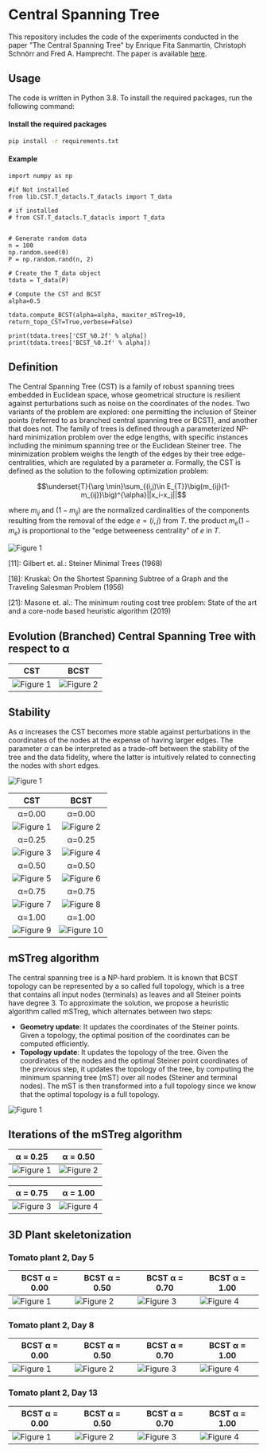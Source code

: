# Central Spanning Tree

This repository includes the code of the experiments conducted in the paper "The Central Spanning Tree" by Enrique 
Fita Sanmartin, Christoph Schnörr and Fred A. Hamprecht. The paper is available [here](https://arxiv.org/pdf/2404.06447.pdf).

## Usage
The code is written in Python 3.8. To install the required packages, run the following command:
#### Install the required packages
```bash
pip install -r requirements.txt
```

#### Example
```
import numpy as np

#if Not installed
from lib.CST.T_datacls.T_datacls import T_data

# if installed 
# from CST.T_datacls.T_datacls import T_data


# Generate random data
n = 100
np.random.seed(0)
P = np.random.rand(n, 2)

# Create the T_data object
tdata = T_data(P)

# Compute the CST and BCST
alpha=0.5

tdata.compute_BCST(alpha=alpha, maxiter_mSTreg=10, return_topo_CST=True,verbose=False)

print(tdata.trees['CST_%0.2f' % alpha])
print(tdata.trees['BCST_%0.2f' % alpha])
```


## Definition
The Central Spanning Tree (CST) is a family of robust spanning trees embedded in Euclidean space, whose geometrical 
structure is resilient against perturbations such as noise on the coordinates of the nodes. Two variants of the 
problem are explored: one permitting the inclusion of Steiner points (referred to as branched central spanning tree 
or BCST), and another that does not. The family of trees is defined through a parameterized NP-hard minimization 
problem over the edge lengths, with specific instances including the minimum spanning tree or the Euclidean Steiner 
tree. The minimization problem weighs the length of the edges by their tree edge-centralities, which are regulated 
by a parameter $\alpha$. Formally, the CST is defined as the solution to the following optimization problem:

$$\underset{T}{\arg \min}\sum_{(i,j)\in E_{T}}\big(m_{ij}(1-m_{ij})\big)^{\alpha}||x_i-x_j||$$

where $m_{ij}$ and $(1-m_{ij})$ are the normalized cardinalities of the components resulting from the removal of the edge 
$e=(i,j)$ from $T$. the product $m_e(1-m_e)$ is proportional to the "edge betweeness centrality" of $e$ in $T$.

![Figure 1](./Figures/figures_paper/CST_table.png)

[11]: Gilbert et. al.: Steiner Minimal Trees (1968)

[18]: Kruskal: On the Shortest Spanning Subtree of a Graph and the Traveling Salesman Problem (1956)

[21]: Masone et. al.: The minimum routing cost tree problem: State of the art and a core-node based heuristic algorithm (2019)

## Evolution (Branched) Central Spanning Tree with respect to α

| CST                                                                   | BCST                                                                   |
|-----------------------------------------------------------------------|------------------------------------------------------------------------|
| ![Figure 1](./Figures/GIFS/alpha_evolution/uniform/CST/animation.gif) | ![Figure 2](./Figures/GIFS/alpha_evolution/uniform/BCST/animation.gif) |


## Stability
As $\alpha$ increases the CST becomes more stable against perturbations in the coordinates of the nodes at the 
expense of having larger edges. The parameter $\alpha$ can be interpreted as a trade-off between the stability of 
the tree and the data fidelity, where the latter is intuitively related to connecting the nodes with short edges. 

![Figure 1](./Figures/figures_paper/Stability_figure.png) 

|                               CST                               |                               BCST                                |
|:---------------------------------------------------------------:|:-----------------------------------------------------------------:|
|                             α=0.00                              |                              α=0.00                               |
| ![Figure 1](./Figures/GIFS/BOUNCING/uniform/CST_alpha_0.00.gif) | ![Figure 2](./Figures/GIFS/BOUNCING/uniform/BCST_alpha_0.00.gif)  |
|                             α=0.25                              |                              α=0.25                               |
| ![Figure 3](./Figures/GIFS/BOUNCING/uniform/CST_alpha_0.25.gif) | ![Figure 4](./Figures/GIFS/BOUNCING/uniform/BCST_alpha_0.25.gif)  |
|                             α=0.50                              |                              α=0.50                               |
| ![Figure 5](./Figures/GIFS/BOUNCING/uniform/CST_alpha_0.50.gif) | ![Figure 6](./Figures/GIFS/BOUNCING/uniform/BCST_alpha_0.50.gif)  |
|                             α=0.75                              |                              α=0.75                               |
| ![Figure 7](./Figures/GIFS/BOUNCING/uniform/CST_alpha_0.75.gif) | ![Figure 8](./Figures/GIFS/BOUNCING/uniform/BCST_alpha_0.75.gif)  |
|                             α=1.00                              |                              α=1.00                               |
| ![Figure 9](./Figures/GIFS/BOUNCING/uniform/CST_alpha_1.00.gif) | ![Figure 10](./Figures/GIFS/BOUNCING/uniform/BCST_alpha_1.00.gif) |

## mSTreg algorithm

The central spanning tree is a NP-hard problem. It is known that BCST topology can be represented by a so called 
full topology, which is a tree that contains all input nodes (terminals) as leaves and all Steiner points have 
degree 3. 
To approximate the solution, we propose a heuristic algorithm called mSTreg, which alternates between two steps:
- **Geometry update**: It updates the coordinates of the Steiner points. Given a topology, the optimal position of the 
  coordinates can be computed efficiently.
- **Topology update**: It updates the topology of the tree. Given the coordinates of the nodes and the optimal Steiner 
  point coordinates of the previous step, it updates the topology of the tree, by computing the minimum spanning 
  tree (mST) over all nodes (Steiner and terminal nodes). The mST is then transformed into a full topology since we 
  know that the optimal topology is a full topology.

![Figure 1](./Figures/figures_paper/mSTreg_summary_figure_triangle.png)


## Iterations of the mSTreg algorithm
| α = 0.25 | α = 0.50 |
|--------------|--------------|
| ![Figure 1](./Figures/GIFS/mSTREG_iterations/uniform/alpha=0.25/animation.gif) | ![Figure 2](./Figures/GIFS/mSTREG_iterations/uniform/alpha=0.50/animation.gif) |

| α = 0.75 | α = 1.00 |
|--------------|--------------|
| ![Figure 3](./Figures/GIFS/mSTREG_iterations/uniform/alpha=0.75/animation.gif) | ![Figure 4](./Figures/GIFS/mSTREG_iterations/uniform/alpha=1.00/animation.gif) |




[//]: # (## 3D Plant skeletonization)

[//]: # (### Tomato plant 2, Day 5)

[//]: # (| BCST  α = 0.00                                                                                     | BCST  α = 0.50                                                                                           | BCST  α = 0.70                                                                                           | BCST  α = 1.00                                                                                           |)

[//]: # (|----------------------------------------------------------------------------------------------------|----------------------------------------------------------------------------------------------------------|----------------------------------------------------------------------------------------------------------|----------------------------------------------------------------------------------------------------------|)

[//]: # (| ![Figure 1]&#40;./Figures/GIFS/plant_skeleton/tomato_plant2/n=5000/tomato_plant2_day5_n=5000_BCST_0.00.gif&#41; | ![Figure 2]&#40;./Figures/GIFS/plant_skeleton/tomato_plant2/n=5000/tomato_plant2_day5_n=5000_BCST_0.50.gif&#41; | ![Figure 3]&#40;./Figures/GIFS/plant_skeleton/tomato_plant2/n=5000/tomato_plant2_day5_n=5000_BCST_0.70.gif&#41; | ![Figure 4]&#40;./Figures/GIFS/plant_skeleton/tomato_plant2/n=5000/tomato_plant2_day5_n=5000_BCST_1.00.gif&#41; |       )

[//]: # ()
[//]: # ()
[//]: # (### Tomato plant 2, Day 8)

[//]: # (| BCST  α = 0.00                                                                                     | BCST  α = 0.50                                                                                           | BCST  α = 0.70                                                                                           | BCST  α = 1.00                                                                                           |)

[//]: # (|----------------------------------------------------------------------------------------------------|----------------------------------------------------------------------------------------------------------|----------------------------------------------------------------------------------------------------------|----------------------------------------------------------------------------------------------------------|)

[//]: # (| ![Figure 1]&#40;./Figures/GIFS/plant_skeleton/tomato_plant2/n=5000/tomato_plant2_day8_n=5000_BCST_0.00.gif&#41; | ![Figure 2]&#40;./Figures/GIFS/plant_skeleton/tomato_plant2/n=5000/tomato_plant2_day8_n=5000_BCST_0.50.gif&#41; | ![Figure 3]&#40;./Figures/GIFS/plant_skeleton/tomato_plant2/n=5000/tomato_plant2_day8_n=5000_BCST_0.70.gif&#41; | ![Figure 4]&#40;./Figures/GIFS/plant_skeleton/tomato_plant2/n=5000/tomato_plant2_day8_n=5000_BCST_1.00.gif&#41; |       )

[//]: # ()
[//]: # ()
[//]: # (### Tomato plant 2, Day 13)

[//]: # (| BCST  α = 0.00                                                                                      | BCST  α = 0.50                                                                                            | BCST  α = 0.70                                                                                            | BCST  α = 1.00                                                                                      |)

[//]: # (|-----------------------------------------------------------------------------------------------------|-----------------------------------------------------------------------------------------------------------|-----------------------------------------------------------------------------------------------------------|-----------------------------------------------------------------------------------------------------|)

[//]: # (| ![Figure 1]&#40;./Figures/GIFS/plant_skeleton/tomato_plant2/n=5000/tomato_plant2_day13_n=5000_BCST_0.00.gif&#41; | ![Figure 2]&#40;./Figures/GIFS/plant_skeleton/tomato_plant2/n=5000/tomato_plant2_day13_n=5000_BCST_0.50.gif&#41; | ![Figure 3]&#40;./Figures/GIFS/plant_skeleton/tomato_plant2/n=5000/tomato_plant2_day13_n=5000_BCST_0.70.gif&#41; | ![Figure 4]&#40;./Figures/GIFS/plant_skeleton/tomato_plant2/n=5000/tomato_plant2_day13_n=5000_BCST_1.00.gif&#41; |       )



## 3D Plant skeletonization 
### Tomato plant 2, Day 5
| BCST  α = 0.00                                                                                     | BCST  α = 0.50                                                                                           | BCST  α = 0.70                                                                                           | BCST  α = 1.00                                                                                           |
|----------------------------------------------------------------------------------------------------|----------------------------------------------------------------------------------------------------------|----------------------------------------------------------------------------------------------------------|----------------------------------------------------------------------------------------------------------|
| ![Figure 1](./Figures/GIFS/plant_skeleton/tomato_plant2/n=5000/tomato_plant2_day5_n=5000_BCST_0.00_prior.gif) | ![Figure 2](./Figures/GIFS/plant_skeleton/tomato_plant2/n=5000/tomato_plant2_day5_n=5000_BCST_0.50_prior.gif) | ![Figure 3](./Figures/GIFS/plant_skeleton/tomato_plant2/n=5000/tomato_plant2_day5_n=5000_BCST_0.70_prior.gif) | ![Figure 4](./Figures/GIFS/plant_skeleton/tomato_plant2/n=5000/tomato_plant2_day5_n=5000_BCST_1.00_prior.gif) |       


### Tomato plant 2, Day 8
| BCST  α = 0.00                                                                                     | BCST  α = 0.50                                                                                           | BCST  α = 0.70                                                                                           | BCST  α = 1.00                                                                                           |
|----------------------------------------------------------------------------------------------------|----------------------------------------------------------------------------------------------------------|----------------------------------------------------------------------------------------------------------|----------------------------------------------------------------------------------------------------------|
| ![Figure 1](./Figures/GIFS/plant_skeleton/tomato_plant2/n=5000/tomato_plant2_day8_n=5000_BCST_0.00_prior.gif) | ![Figure 2](./Figures/GIFS/plant_skeleton/tomato_plant2/n=5000/tomato_plant2_day8_n=5000_BCST_0.50_prior.gif) | ![Figure 3](./Figures/GIFS/plant_skeleton/tomato_plant2/n=5000/tomato_plant2_day8_n=5000_BCST_0.70_prior.gif) | ![Figure 4](./Figures/GIFS/plant_skeleton/tomato_plant2/n=5000/tomato_plant2_day8_n=5000_BCST_1.00_prior.gif) |       


### Tomato plant 2, Day 13
| BCST  α = 0.00                                                                                                 | BCST  α = 0.50                                                                                            | BCST  α = 0.70                                                                                                 | BCST  α = 1.00                                                                                            |
|----------------------------------------------------------------------------------------------------------------|-----------------------------------------------------------------------------------------------------------|----------------------------------------------------------------------------------------------------------------|-----------------------------------------------------------------------------------------------------------|
| ![Figure 1](./Figures/GIFS/plant_skeleton/tomato_plant2/n=5000/tomato_plant2_day13_n=5000_BCST_0.00_prior.gif) | ![Figure 2](./Figures/GIFS/plant_skeleton/tomato_plant2/n=5000/tomato_plant2_day13_n=5000_BCST_0.50_prior.gif) | ![Figure 3](./Figures/GIFS/plant_skeleton/tomato_plant2/n=5000/tomato_plant2_day13_n=5000_BCST_0.70_prior.gif) | ![Figure 4](./Figures/GIFS/plant_skeleton/tomato_plant2/n=5000/tomato_plant2_day13_n=5000_BCST_1.00_prior.gif) |       
